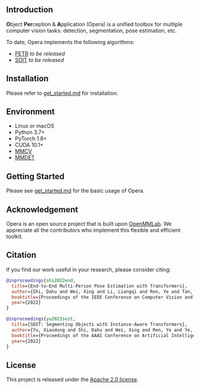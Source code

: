 ## Introduction

**O**bject **Per**ception & **A**pplication (Opera) is a unified toolbox for multiple computer vision tasks: detection, segmentation, pose estimation, etc.

To date, Opera implements the following algorithms:

* [PETR](configs/petr) _to be released_
* [SOIT](configs/soit) _to be released_

## Installation

Please refer to [get_started.md](docs/get_started.md) for installation.

## Environment

- Linux or macOS
- Python 3.7+
- PyTorch 1.8+
- CUDA 10.1+
- [MMCV](https://mmcv.readthedocs.io/en/latest/#installation)
- [MMDET](https://mmdet.readthedocs.io/en/latest/#installation)

## Getting Started

Please see [get_started.md](docs/en/get_started.md) for the basic usage of Opera.

## Acknowledgement

Opera is an open source project that is built upon [OpenMMLab](https://github.com/open-mmlab/). We appreciate all the contributors who implement this flexible and efficient toolkit.

## Citation

If you find our work useful in your research, please consider citing:
```BibTeX
@inproceedings{shi2022end,
  title={End-to-End Multi-Person Pose Estimation with Transformers},
  author={Shi, Dahu and Wei, Xing and Li, Liangqi and Ren, Ye and Tan, Wenming},
  booktitle={Proceedings of the IEEE Conference on Computer Vision and Pattern Recognition (CVPR)},
  year={2022}
}

@inproceedings{yu2022soit,
  title={SOIT: Segmenting Objects with Instance-Aware Transformers},
  author={Yu, Xiaodong and Shi, Dahu and Wei, Xing and Ren, Ye and Ye, Tingqun and Tan, Wenming},
  booktitle={Proceedings of the AAAI Conference on Artificial Intelligence},
  year={2022}
}
```

## License

This project is released under the [Apache 2.0 license](LICENSE).
